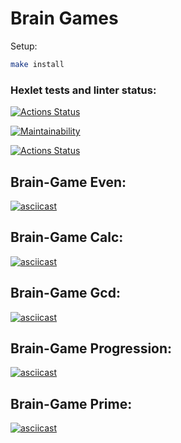 # Brain Games

Setup:
```sh
make install
```

### Hexlet tests and linter status:
[![Actions Status](https://github.com/drylb/frontend-project-lvl1/workflows/hexlet-check/badge.svg)](https://github.com/drylb/frontend-project-lvl1/actions)

[![Maintainability](https://api.codeclimate.com/v1/badges/a99a88d28ad37a79dbf6/maintainability)](https://codeclimate.com/github/codeclimate/codeclimate/maintainability)

[![Actions Status](https://github.com/drylb/frontend-project-lvl1/workflows/.github/workflows/node.js.yml/badge.svg)](https://github.com/drylb/frontend-project-lvl1/actions)

## Brain-Game Even:

[![asciicast](https://asciinema.org/a/W7XwnjVdgtuvYxzKxteivOs31.svg)](https://asciinema.org/a/W7XwnjVdgtuvYxzKxteivOs31)

## Brain-Game Calc:

[![asciicast](https://asciinema.org/a/n77Hh8Ldruoz00zGMRklt6onL.svg)](https://asciinema.org/a/n77Hh8Ldruoz00zGMRklt6onL)

## Brain-Game Gcd:

[![asciicast](https://asciinema.org/a/PIoMgMAUR7FnMLCijv6rdO69k.svg)](https://asciinema.org/a/PIoMgMAUR7FnMLCijv6rdO69k)

## Brain-Game Progression:

[![asciicast](https://asciinema.org/a/8VmnnN7RoYDuoQQGpePNT1xic.svg)](https://asciinema.org/a/8VmnnN7RoYDuoQQGpePNT1xic)

## Brain-Game Prime:

[![asciicast](https://asciinema.org/a/18YWjAn1ubXtePwmJ1AoFBBPN.svg)](https://asciinema.org/a/18YWjAn1ubXtePwmJ1AoFBBPN)